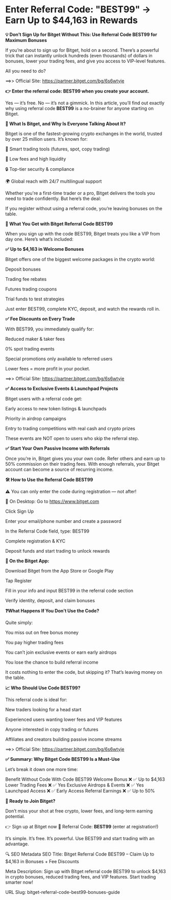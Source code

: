 # Enter Referral Code: "BEST99" → Earn Up to $44,163 in Rewards

**💡 Don’t Sign Up for Bitget Without This: Use Referral Code BEST99 for Maximum Bonuses**

If you’re about to sign up for Bitget, hold on a second. There’s a powerful trick that can instantly unlock hundreds (even thousands) of dollars in bonuses, lower your trading fees, and give you access to VIP-level features.

All you need to do?

==>> Official Site: https://partner.bitget.com/bg/6s6wtyje

**👉 Enter the referral code: BEST99 when you create your account.**

Yes — it’s free. No — it’s not a gimmick.
In this article, you’ll find out exactly why using referral code **BEST99** is a no-brainer for anyone starting on Bitget.

**🚨 What Is Bitget, and Why Is Everyone Talking About It?**

Bitget is one of the fastest-growing crypto exchanges in the world, trusted by over 25 million users. It’s known for:

🧠 Smart trading tools (futures, spot, copy trading)

💸 Low fees and high liquidity

🔒 Top-tier security & compliance

🌍 Global reach with 24/7 multilingual support

Whether you're a first-time trader or a pro, Bitget delivers the tools you need to trade confidently. But here’s the deal:

If you register without using a referral code, you’re leaving bonuses on the table.

**🎁 What You Get with Bitget Referral Code BEST99**

When you sign up with the code BEST99, Bitget treats you like a VIP from day one. Here’s what’s included:

**✅ Up to $4,163 in Welcome Bonuses**

Bitget offers one of the biggest welcome packages in the crypto world:

Deposit bonuses

Trading fee rebates

Futures trading coupons

Trial funds to test strategies

Just enter BEST99, complete KYC, deposit, and watch the rewards roll in.

**✅ Fee Discounts on Every Trade**

With BEST99, you immediately qualify for:

Reduced maker & taker fees

0% spot trading events

Special promotions only available to referred users

Lower fees = more profit in your pocket.

==>> Official Site: https://partner.bitget.com/bg/6s6wtyje


**✅ Access to Exclusive Events & Launchpad Projects**

Bitget users with a referral code get:

Early access to new token listings & launchpads

Priority in airdrop campaigns

Entry to trading competitions with real cash and crypto prizes

These events are NOT open to users who skip the referral step.

**✅ Start Your Own Passive Income with Referrals**

Once you’re in, Bitget gives you your own code. Refer others and earn up to 50% commission on their trading fees. With enough referrals, your Bitget account can become a source of recurring income.

**🛠️ How to Use the Referral Code BEST99**

⚠️ You can only enter the code during registration — not after!

🔹 On Desktop:
Go to https://www.bitget.com

Click Sign Up

Enter your email/phone number and create a password

In the Referral Code field, type: BEST99

Complete registration & KYC

Deposit funds and start trading to unlock rewards

**🔹 On the Bitget App:**

Download Bitget from the App Store or Google Play

Tap Register

Fill in your info and input BEST99 in the referral code section

Verify identity, deposit, and claim bonuses

**❓What Happens If You Don’t Use the Code?**

Quite simply:

You miss out on free bonus money

You pay higher trading fees

You can’t join exclusive events or earn early airdrops

You lose the chance to build referral income

It costs nothing to enter the code, but skipping it? That’s leaving money on the table.

**📈 Who Should Use Code BEST99?**

This referral code is ideal for:

New traders looking for a head start

Experienced users wanting lower fees and VIP features

Anyone interested in copy trading or futures

Affiliates and creators building passive income streams

==>> Official Site: https://partner.bitget.com/bg/6s6wtyje


**✅ Summary: Why Bitget Code BEST99 Is a Must-Use**

Let’s break it down one more time:

Benefit	Without Code	With Code BEST99
Welcome Bonus	❌	✅ Up to $4,163
Lower Trading Fees	❌	✅ Yes
Exclusive Airdrops & Events	❌	✅ Yes
Launchpad Access	❌	✅ Early Access
Referral Earnings	❌	✅ Up to 50%

**🚀 Ready to Join Bitget?**

Don’t miss your shot at free crypto, lower fees, and long-term earning potential.

👉 Sign up at Bitget now
🎁 Referral Code: **BEST99** (enter at registration!)

It’s simple. It’s free. It’s powerful.
Use BEST99 and start trading with an advantage.

🔍 SEO Metadata
SEO Title: Bitget Referral Code BEST99 – Claim Up to $4,163 in Bonuses + Fee Discounts

Meta Description: Sign up with Bitget referral code BEST99 to unlock $4,163 in crypto bonuses, reduced trading fees, and VIP features. Start trading smarter now!

URL Slug: bitget-referral-code-best99-bonuses-guide
